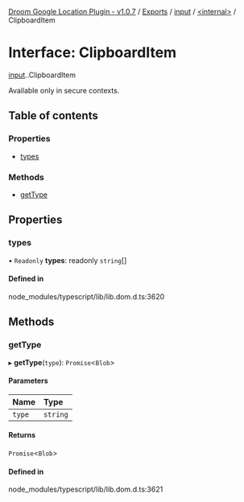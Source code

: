 [Droom Google Location Plugin - v1.0.7](../README.md) / [Exports](../modules.md) / [input](../modules/input.md) / [<internal\>](../modules/input._internal_.md) / ClipboardItem

# Interface: ClipboardItem

[input](../modules/input.md).[<internal>](../modules/input._internal_.md).ClipboardItem

Available only in secure contexts.

## Table of contents

### Properties

- [types](input._internal_.ClipboardItem.md#types)

### Methods

- [getType](input._internal_.ClipboardItem.md#gettype)

## Properties

### types

• `Readonly` **types**: readonly `string`[]

#### Defined in

node_modules/typescript/lib/lib.dom.d.ts:3620

## Methods

### getType

▸ **getType**(`type`): `Promise`<`Blob`\>

#### Parameters

| Name | Type |
| :------ | :------ |
| `type` | `string` |

#### Returns

`Promise`<`Blob`\>

#### Defined in

node_modules/typescript/lib/lib.dom.d.ts:3621
